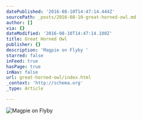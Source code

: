 ```yaml
---
datePublished: '2016-08-10T14:47:14.444Z'
sourcePath: _posts/2016-08-10-great-horned-owl.md
author: []
via: {}
dateModified: '2016-08-10T14:47:14.100Z'
title: Great Horned Owl
publisher: {}
description: 'Magpie on Flyby '
starred: false
inFeed: true
hasPage: true
inNav: false
url: great-horned-owl/index.html
_context: 'http://schema.org'
_type: Article

---
```

![Magpie on Flyby ](https://the-grid-user-content.s3-us-west-2.amazonaws.com/71e34c0a-547c-4cdf-b3eb-e02187175c56.jpg)